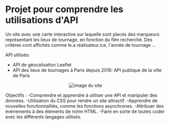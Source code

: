 # Projet pour comprendre les utilisations d'API

Un site avec une carte interactive sur laquelle sont placés des marqueurs représentant les lieux de tournage, en fonction du film recherché. Des critères cont affichés comme le.a réalisateur.ice, l'année de tournage ...

API utilisés:
  - API de géocalisation Leaflet
  - API des lieux de tournages à Paris depuis 2016: API publique de la ville de Paris

<p align="center">
  <img src="API_site.png" alt="image du site" width="auto" height="auto"/>
</p>

Objectifs :
 -Comprendre et apprendre à utiliser une API et manipuler des données.
 -Utilisation du CSS pour rendre un site attractif.
 -Apprendre de nouvelles fonctionnalités, comme les fonctions asynchrones.
 -Attribuer des évènements à des éléments de notre HTML.
 -Faire en sorte de toutes coder avec les différents langages utilisés.
